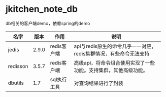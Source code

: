 # jkitchen_note_db

db相关的客户端demo，依赖spring的demo

| 名字 | 版本 | 作用 | 说明 |
|--------|--------|--------|--------|
| jedis | 2.9.0 | redis客户端 | api与redis原生的命令几乎一一对应，redis集群情况，有些命令无法支持 |
| redisson | 3.5.7 | redis客户端 | 高级api，将命令组合使用实现了一些功能。支持集群，其他高级功能。 |
| dbutils | 1.7 | sql执行工具 | 对查询结果进行了封装 |